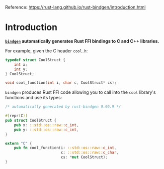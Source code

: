 Reference: https://rust-lang.github.io/rust-bindgen/introduction.html

# Introduction

**[`bindgen`](https://github.com/rust-lang/rust-bindgen) automatically generates Rust
FFI bindings to C and C++ libraries.**

For example, given the C header `cool.h`:

```c
typedef struct CoolStruct {
    int x;
    int y;
} CoolStruct;

void cool_function(int i, char c, CoolStruct* cs);
```

`bindgen` produces Rust FFI code allowing you to call into the `cool` library's
functions and use its types:

```rust
/* automatically generated by rust-bindgen 0.99.9 */

#[repr(C)]
pub struct CoolStruct {
    pub x: ::std::os::raw::c_int,
    pub y: ::std::os::raw::c_int,
}

extern "C" {
    pub fn cool_function(i: ::std::os::raw::c_int,
                         c: ::std::os::raw::c_char,
                         cs: *mut CoolStruct);
}
```
